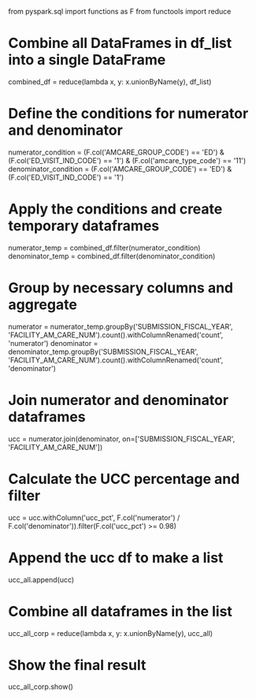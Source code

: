 from pyspark.sql import functions as F
from functools import reduce

# Combine all DataFrames in df_list into a single DataFrame
combined_df = reduce(lambda x, y: x.unionByName(y), df_list)

# Define the conditions for numerator and denominator
numerator_condition = (F.col('AMCARE_GROUP_CODE') == 'ED') & (F.col('ED_VISIT_IND_CODE') == '1') & (F.col('amcare_type_code') == '11')
denominator_condition = (F.col('AMCARE_GROUP_CODE') == 'ED') & (F.col('ED_VISIT_IND_CODE') == '1')

# Apply the conditions and create temporary dataframes
numerator_temp = combined_df.filter(numerator_condition)
denominator_temp = combined_df.filter(denominator_condition)

# Group by necessary columns and aggregate
numerator = numerator_temp.groupBy('SUBMISSION_FISCAL_YEAR', 'FACILITY_AM_CARE_NUM').count().withColumnRenamed('count', 'numerator')
denominator = denominator_temp.groupBy('SUBMISSION_FISCAL_YEAR', 'FACILITY_AM_CARE_NUM').count().withColumnRenamed('count', 'denominator')

# Join numerator and denominator dataframes
ucc = numerator.join(denominator, on=['SUBMISSION_FISCAL_YEAR', 'FACILITY_AM_CARE_NUM'])

# Calculate the UCC percentage and filter
ucc = ucc.withColumn('ucc_pct', F.col('numerator') / F.col('denominator')).filter(F.col('ucc_pct') >= 0.98)

# Append the ucc df to make a list
ucc_all.append(ucc)

# Combine all dataframes in the list
ucc_all_corp = reduce(lambda x, y: x.unionByName(y), ucc_all)

# Show the final result
ucc_all_corp.show()
